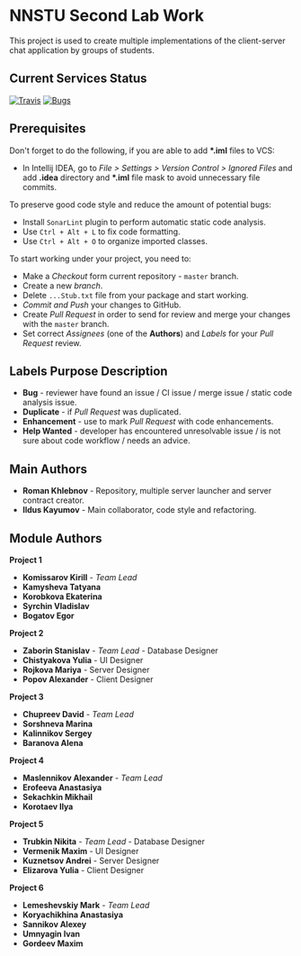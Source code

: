 # NNSTU Second Lab Work

This project is used to create multiple implementations of the client-server chat application by groups of students.

## Current Services Status

[![Travis](https://img.shields.io/travis/rust-lang/rust.svg?style=flat-square)](https://travis-ci.org/SuppieRK/NNSTUSecondLabWork2017_2)
[![Bugs](https://sonarqube.com/api/badges/gate?key=NNSTU%3ASecondLabWork&metric=bugs&template=FLAT)](https://sonarqube.com/dashboard/index/NNSTU%3ASecondLabWork)

## Prerequisites

Don't forget to do the following, if you are able to add **\*.iml** files to VCS:

* In Intellij IDEA, go to *File > Settings > Version Control > Ignored Files* and add **.idea** directory and **\*.iml** file mask to avoid unnecessary file commits.

To preserve good code style and reduce the amount of potential bugs:

* Install `SonarLint` plugin to perform automatic static code analysis.
* Use `Ctrl + Alt + L` to fix code formatting.
* Use `Ctrl + Alt + O` to organize imported classes.

To start working under your project, you need to:

* Make a *Checkout* form current repository - `master` branch.
* Create a new *branch*.
* Delete `...Stub.txt` file from your package and start working.
* *Commit and Push* your changes to GitHub.
* Create *Pull Request* in order to send for review and merge your changes with the `master` branch.
* Set correct *Assignees* (one of the **Authors**) and *Labels* for your *Pull Request* review. 

## Labels Purpose Description

* **Bug** - reviewer have found an issue / CI issue / merge issue / static code analysis issue.
* **Duplicate** - if *Pull Request* was duplicated.
* **Enhancement** - use to mark *Pull Request* with code enhancements.
* **Help Wanted** - developer has encountered unresolvable issue / is not sure about code workflow / needs an advice. 

## Main Authors

* **Roman Khlebnov** - Repository, multiple server launcher and server contract creator.
* **Ildus Kayumov** - Main collaborator, code style and refactoring.

## Module Authors

**Project 1**
* **Komissarov Kirill** - *Team Lead*
* **Kamysheva Tatyana**
* **Korobkova Ekaterina**
* **Syrchin Vladislav**
* **Bogatov Egor**

**Project 2**
* **Zaborin Stanislav** - *Team Lead* - Database Designer
* **Chistyakova Yulia** - UI Designer
* **Rojkova Mariya** - Server Designer
* **Popov Alexander** - Client Designer

**Project 3**
* **Chupreev David** - *Team Lead*
* **Sorshneva Marina**
* **Kalinnikov Sergey**
* **Baranova Alena**

**Project 4**
* **Maslennikov Alexander** - *Team Lead*
* **Erofeeva Anastasiya**
* **Sekachkin Mikhail**
* **Korotaev Ilya**

**Project 5**
* **Trubkin Nikita** - *Team Lead* - Database Designer
* **Vermenik Maxim** - UI Designer
* **Kuznetsov Andrei** - Server Designer
* **Elizarova Yulia** - Client Designer

**Project 6**
* **Lemeshevskiy Mark** - *Team Lead*
* **Koryachikhina Anastasiya**
* **Sannikov Alexey**
* **Umnyagin Ivan**
* **Gordeev Maxim**